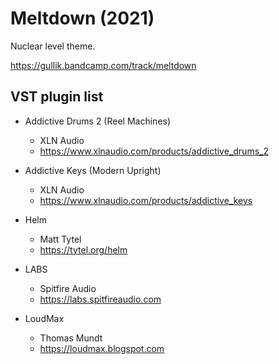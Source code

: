 # Meltdown (2021)

Nuclear level theme.

https://gullik.bandcamp.com/track/meltdown


## VST plugin list

* Addictive Drums 2 (Reel Machines)
    * XLN Audio
    * https://www.xlnaudio.com/products/addictive_drums_2

* Addictive Keys (Modern Upright)
    * XLN Audio
    * https://www.xlnaudio.com/products/addictive_keys

* Helm
    * Matt Tytel
    * https://tytel.org/helm

* LABS
    * Spitfire Audio
    * https://labs.spitfireaudio.com

* LoudMax
    * Thomas Mundt
    * https://loudmax.blogspot.com
